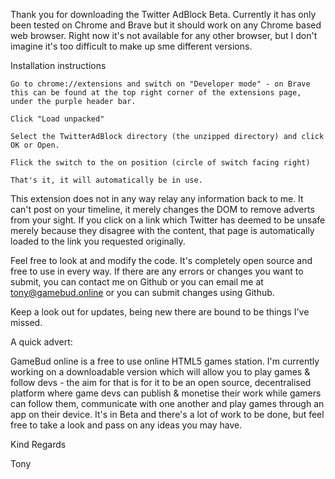 Thank you for downloading the Twitter AdBlock Beta. Currently it has only been tested on Chrome and Brave but it should work on any Chrome based web browser. Right now it's not available for any other browser, but I don't imagine it's too difficult to make up sme different versions.

Installation instructions

	Go to chrome://extensions and switch on "Developer mode" - on Brave this can be found at the top right corner of the extensions page, under the purple header bar.

	Click "Load unpacked"

	Select the TwitterAdBlock directory (the unzipped directory) and click OK or Open.

	Flick the switch to the on position (circle of switch facing right)

	That's it, it will automatically be in use.

This extension does not in any way relay any information back to me. It can't post on your timeline, it merely changes the DOM to remove adverts from your sight. If you click on a link which Twitter has deemed to be unsafe merely because they disagree with the content, that page is automatically loaded to the link you requested originally.

Feel free to look at and modify the code. It's completely open source and free to use in every way. If there are any errors or changes you want to submit, you can contact me on Github or you can email me at tony@gamebud.online or you can submit changes using Github.

Keep a look out for updates, being new there are bound to be things I've missed.

A quick advert:

GameBud online is a free to use online HTML5 games station. I'm currently working on a downloadable version which will allow you to play games & follow devs - the aim for that is for it to be an open source, decentralised platform where game devs can publish & monetise their work while gamers can follow them, communicate with one another and play games through an app on their device. It's in Beta and there's a lot of work to be done, but feel free to take a look and pass on any ideas you may have.

Kind Regards

Tony